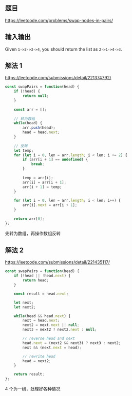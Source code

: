 ## 题目

https://leetcode.com/problems/swap-nodes-in-pairs/

## 输入输出

Given `1->2->3->4`, you should return the list as `2->1->4->3`.

## 解法 1

https://leetcode.com/submissions/detail/221374792/

```js
const swapPairs = function(head) {
    if (!head) {
        return null;
    }
    
    const arr = [];
    
    // 转为数组
    while(head) {
        arr.push(head);
        head = head.next;
    }
    
    // 反转
    let temp;
    for (let i = 0, len = arr.length; i < len; i += 2) {
        if (arr[i + 1] == undefined) {
            break;
        }
        
        temp = arr[i];
        arr[i] = arr[i + 1];
        arr[i + 1] = temp;
    }
    
    for (let i = 0, len = arr.length; i < len; i++) {
        arr[i].next = arr[i + 1];
    }
    
    return arr[0];
};
```

先转为数组，再操作数组反转

## 解法 2

https://leetcode.com/submissions/detail/221435117/

```js
const swapPairs = function(head) {
    if (!head || !head.next) {
        return head;
    }

    const result = head.next;

    let next;
    let next2;

    while(head && head.next) {
        next = head.next;
        next2 = next.next || null;
        next3 = next2 ? next2.next : null;

        // reverse head and next
        head.next = (next2 && next3) ? next3 : next2;
        next && (next.next = head);

        // rewrite head
        head = next2;
    }

    return result;
};
```

4 个为一组，处理好各种情况
